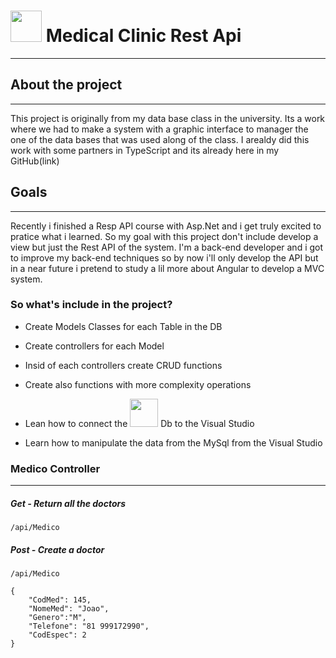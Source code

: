 # <img width="50" src="https://cdn.jsdelivr.net/gh/devicons/devicon/icons/dotnetcore/dotnetcore-original.svg" /> Medical Clinic Rest Api

<hr>

## About the project

<hr>

<p>    This project is originally from my data base class in the university. Its a work where we had to make a system with a graphic interface to manager the one of the data bases that was used along of the class. I arealdy did this work with some partners in TypeScript and its already here in my GitHub(<a src="https://github.com/posccis/medical-clinica-project">link</a>)</p>

## Goals

<hr>

<p>    Recently i finished a Resp API course with Asp.Net and i get truly excited to pratice what i learned. So my goal with this project don't include develop a view but just the Rest API of the system. I'm a back-end developer and i got to improve my back-end techniques so by now i'll only develop the API but in a near future i pretend to study a lil more about Angular to develop a MVC system.</p>

### So what's include in the project?

- Create Models Classes for each Table in the DB

- Create controllers for each Model

- Insid of each controllers create CRUD functions

- Create also functions with more complexity operations

- Lean how to connect the <img width="45" src="https://cdn.jsdelivr.net/gh/devicons/devicon/icons/mysql/mysql-original-wordmark.svg" /> Db to the Visual Studio 

- Learn how to manipulate the data from the MySql from the Visual Studio 

### Medico Controller

<hr>

##### Get - Return all the doctors
```
/api/Medico
```

##### Post - Create a doctor
```
/api/Medico
```
```Get
{
	"CodMed": 145,
	"NomeMed": "Joao",
	"Genero":"M",
	"Telefone": "81 999172990",
	"CodEspec": 2
}
```